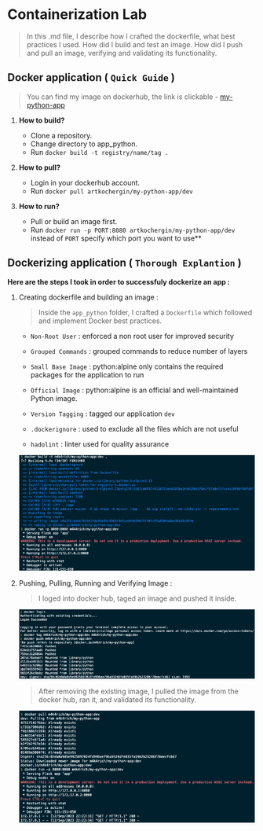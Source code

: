 # Containerization Lab

> In this .md file, I describe how I crafted the dockerfile, what best practices I used. How did I build and test an image. How did I push and pull an image, verifying and validating its functionality. 

## Docker application ( `Quick Guide` )
 
 > You can find my image on dockerhub, the link is clickable -  [my-python-app](https://hub.docker.com/layers/artkochergin/my-python-app/dev/images/sha256:02eb0a9d5e9925897024fd996ee796a9324dfe035fa59b2b23286f78eecfcb67)

 1. **How to build?** 
 
     - Clone a repository.
     - Change directory to app_python.
     - Run ```docker build -t registry/name/tag .```

 2. **How to pull?**

    - Login in your dockerhub account.
    - Run ```docker pull artkochergin/my-python-app/dev```

 3. **How to run?**

    - Pull or build an image first.
    - Run ```docker run -p PORT:8080 artkochergin/my-python-app/dev``` instead of `PORT` specify which port you want to use**

## Dockerizing application ( `Thorough Explantion` )

**Here are the steps I took in order to successfuly dockerize an app :**

1. Creating dockerfile and building an image : 

    > Inside the `app_python` folder, I crafted a `Dockerfile` which followed and implement Docker best practices. 

    - `Non-Root User` : enforced a non root user for improved security

    - `Grouped Commands` : grouped commands to reduce number of layers 

    - `Small Base Image` : python:alpine only contains the required packages for the 
    application to run 

    - `Official Image` : python:alpine is an official and well-maintained Python image. 

    - `Version Tagging` : tagged our application `dev`

    - `.dockerignore` : used to exclude all the files which are not useful

    - `hadolint` : linter used for quality assurance 

    ![Screenshot](images/building.png)

2. Pushing, Pulling, Running and Verifying Image : 
    > I loged into docker hub, taged an image and pushed it inside. 
    
    ![Screenshot](images/pushing.png)

    > After removing the existing image, I pulled the image from the docker hub, ran it, and validated its functionality.

    ![Screenshot](images/pulling.png)
